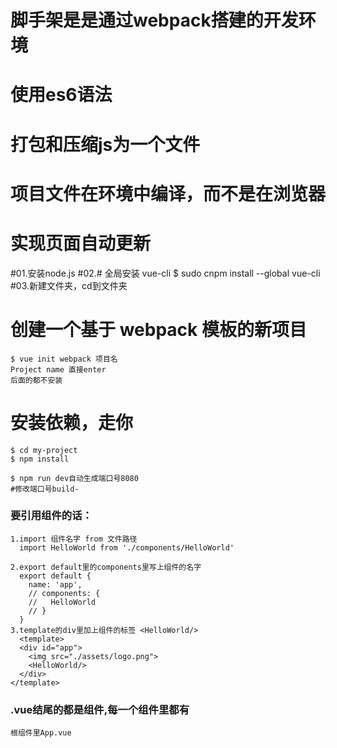 # 脚手架是是通过webpack搭建的开发环境
# 使用es6语法
# 打包和压缩js为一个文件
# 项目文件在环境中编译，而不是在浏览器
# 实现页面自动更新

#01.安装node.js
#02.# 全局安装 vue-cli
	$ sudo cnpm install --global vue-cli
#03.新建文件夹，cd到文件夹
# 创建一个基于 webpack 模板的新项目
	$ vue init webpack 项目名
	Project name 直接enter
	后面的都不安装

# 安装依赖，走你
	$ cd my-project
	$ npm install

	$ npm run dev自动生成端口号8080
	#修改端口号build-

### 要引用组件的话：
    1.import 组件名字 from 文件路径
      import HelloWorld from './components/HelloWorld'

    2.export default里的components里写上组件的名字
      export default {
        name: 'app',
        // components: {
        //   HelloWorld
        // }
      }
    3.template的div里加上组件的标签 <HelloWorld/>
      <template>
      <div id="app">
        <img src="./assets/logo.png">
        <HelloWorld/>
      </div>
    </template>
### .vue结尾的都是组件,每一个组件里都有<template></template> <script></script> <style></style>
	根组件里App.vue

